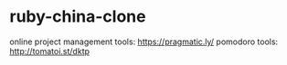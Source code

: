 ruby-china-clone
================
online project management tools: https://pragmatic.ly/
pomodoro tools: http://tomatoi.st/dktp

